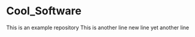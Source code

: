 Cool_Software
=============

This is an example repository
This is another line
new line
yet another line
